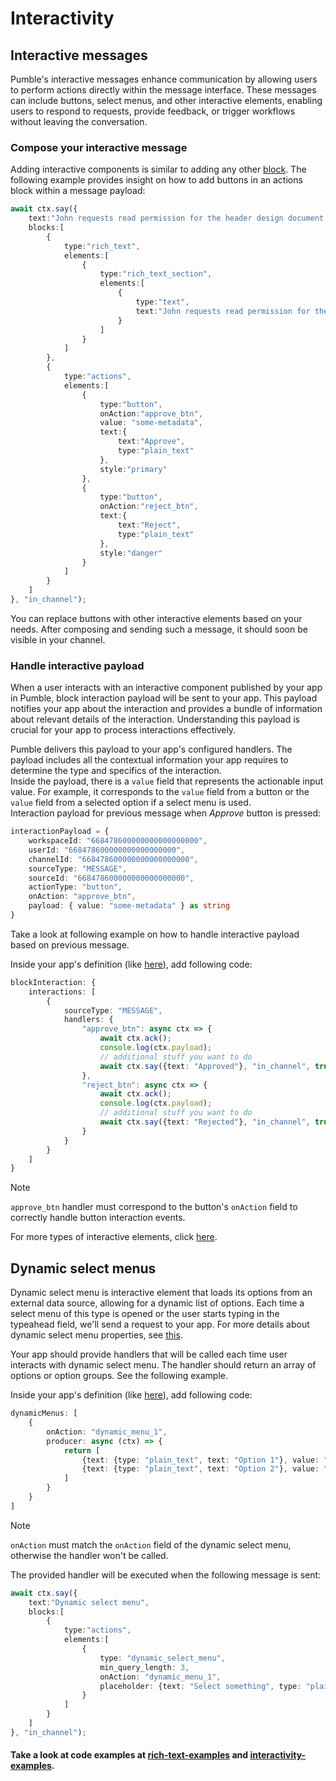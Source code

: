 # Interactivity

## Interactive messages

Pumble's interactive messages enhance communication by allowing users to perform actions directly within the message interface. 
These messages can include buttons, select menus, and other interactive elements, enabling users to respond to requests, provide feedback, or trigger workflows without leaving the conversation.

### Compose your interactive message

Adding interactive components is similar to adding any other [block](/blocks). The following example provides insight on how to add buttons in an actions block within a message payload:

```typescript
await ctx.say({
    text:"John requests read permission for the header design document.",
    blocks:[
        {
            type:"rich_text",
            elements:[
                {
                    type:"rich_text_section",
                    elements:[
                        {
                            type:"text",
                            text:"John requests read permission for the header design document."
                        }
                    ]
                }
            ]
        },
        {
            type:"actions",
            elements:[
                {
                    type:"button",
                    onAction:"approve_btn",
                    value: "some-metadata",
                    text:{
                        text:"Approve",
                        type:"plain_text"
                    },
                    style:"primary"
                },
                {
                    type:"button",
                    onAction:"reject_btn",
                    text:{
                        text:"Reject",
                        type:"plain_text"
                    },
                    style:"danger"
                }
            ]
        }
    ]
}, "in_channel");
```

You can replace buttons with other interactive elements based on your needs. After composing and sending such a message, it should soon be visible in your channel.

### Handle interactive payload

When a user interacts with an interactive component published by your app in Pumble, block interaction payload will be sent to your app.
This payload notifies your app about the interaction and provides a bundle of information about relevant details of the interaction. Understanding this payload is crucial for your app to process interactions effectively.

Pumble delivers this payload to your app's configured handlers.
The payload includes all the contextual information your app requires to determine the type and specifics of the interaction.\
Inside the payload, there is a `value` field that represents the actionable input value. For example, it corresponds to the `value` field from a button or the `value` field from a selected option if a select menu is used.\
Interaction payload for previous message when *Approve* button is pressed:
```typescript
interactionPayload = {
    workspaceId: "668478600000000000000000",
    userId: "668478600000000000000000",
    channelId: "668478600000000000000000",
    sourceType: "MESSAGE",
    sourceId: "668478600000000000000000",
    actionType: "button",
    onAction: "approve_btn",
    payload: { value: "some-metadata" } as string
}
```

Take a look at following example on how to handle interactive payload based on previous message.

Inside your app's definition (like [here](https://github.com/CAKE-com/pumble-node-sdk/blob/master/playground/example-1.ts)), add following code:

```typescript
blockInteraction: {
    interactions: [
        {
            sourceType: "MESSAGE",
            handlers: {
                "approve_btn": async ctx => {
                    await ctx.ack();
                    console.log(ctx.payload);
                    // additional stuff you want to do
                    await ctx.say({text: "Approved"}, "in_channel", true);
                },
                "reject_btn": async ctx => {
                    await ctx.ack();
                    console.log(ctx.payload);
                    // additional stuff you want to do
                    await ctx.say({text: "Rejected"}, "in_channel", true);
                }
            }
        }
    ]
}
```
>[!NOTE]
> `approve_btn` handler must correspond to the button's `onAction` field to correctly handle button interaction events.

For more types of interactive elements, click [here](/interactive-elements-reference).

## Dynamic select menus

Dynamic select menu is interactive element that loads its options from an external data source, allowing for a dynamic list of options.
Each time a select menu of this type is opened or the user starts typing in the typeahead field, we'll send a request to your app.
For more details about dynamic select menu properties, see [this](/interactive-elements-reference).

Your app should provide handlers that will be called each time user interacts with dynamic select menu.
The handler should return an array of options or option groups. See the following example.

Inside your app's definition (like [here](https://github.com/CAKE-com/pumble-node-sdk/blob/master/playground/example-1.ts)), add following code:

```typescript
dynamicMenus: [
    {
        onAction: "dynamic_menu_1",
        producer: async (ctx) => {
            return [
                {text: {type: "plain_text", text: "Option 1"}, value: "1"},
                {text: {type: "plain_text", text: "Option 2"}, value: "2"}
            ]
        }
    }
]
```
>[!NOTE]
>`onAction` must match the `onAction` field of the dynamic select menu, otherwise the handler won't be called.

The provided handler will be executed when the following message is sent:
```typescript
await ctx.say({
    text:"Dynamic select menu",
    blocks:[
        {
            type:"actions",
            elements:[
                {
                    type: "dynamic_select_menu",
                    min_query_length: 3,
                    onAction: "dynamic_menu_1",
                    placeholder: {text: "Select something", type: "plain_text"}
                }
            ]
        }
    ]
}, "in_channel");
```

#### Take a look at code examples at [rich-text-examples](https://github.com/CAKE-com/pumble-node-sdk/tree/master/examples/rich-text) and [interactivity-examples](https://github.com/CAKE-com/pumble-node-sdk/tree/master/examples/interactivity).